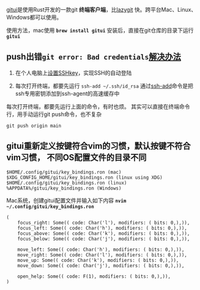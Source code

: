 [gitui](https://github.com/extrawurst/gitui)是使用Rust开发的一款git **终端客户端**，比[lazygit](https://github.com/jesseduffield/lazygit) 快。跨平台Mac、Linux、Windows都可以使用。

使用方法，mac使用 **`brew install gitui`** 安装后，直接在git仓库的目录下运行 **`gitui`**

## push出错`git error: Bad credentials`[解决办法](https://github.com/extrawurst/gitui/issues/495#issuecomment-854948221)

1. 在个人电脑上[设置SSHkey](https://www.jianshu.com/p/9ded3d993ca3)，实现SSH的自动登陆

2. 每次打开终端，都要先运行 `ssh-add ~/.ssh/id_rsa` 通过[ssh-add](https://blog.csdn.net/weixin_34357267/article/details/91673507)命令是把ssh专用密钥添加到ssh-agent的高速缓存中

每次打开终端，都要先运行上面的命令，有时也烦。 其实可以直接在终端命令行，用手动运行git push命令，也不复杂
```
git push origin main
```

## gitui重新定义按键符合vim的习惯，默认按键不符合vim习惯， 不同OS配置文件的目录不同
```
$HOME/.config/gitui/key_bindings.ron (mac)
$XDG_CONFIG_HOME/gitui/key_bindings.ron (linux using XDG)
$HOME/.config/gitui/key_bindings.ron (linux)
%APPDATA%/gitui/key_bindings.ron (Windows)
```
Mac系统，创建gitui配置文件并输入如下内容 **`nvim ~/.config/gitui/key_bindings.ron`**
```
(
    focus_right: Some(( code: Char('l'), modifiers: ( bits: 0,),)),
    focus_left: Some(( code: Char('h'), modifiers: ( bits: 0,),)),
    focus_above: Some(( code: Char('k'), modifiers: ( bits: 0,),)),
    focus_below: Some(( code: Char('j'), modifiers: ( bits: 0,),)),
    
    move_left: Some(( code: Char('h'), modifiers: ( bits: 0,),)),
    move_right: Some(( code: Char('l'), modifiers: ( bits: 0,),)),
    move_up: Some(( code: Char('k'), modifiers: ( bits: 0,),)),
    move_down: Some(( code: Char('j'), modifiers: ( bits: 0,),)),

    open_help: Some(( code: F(1), modifiers: ( bits: 0,),)),
)
```
